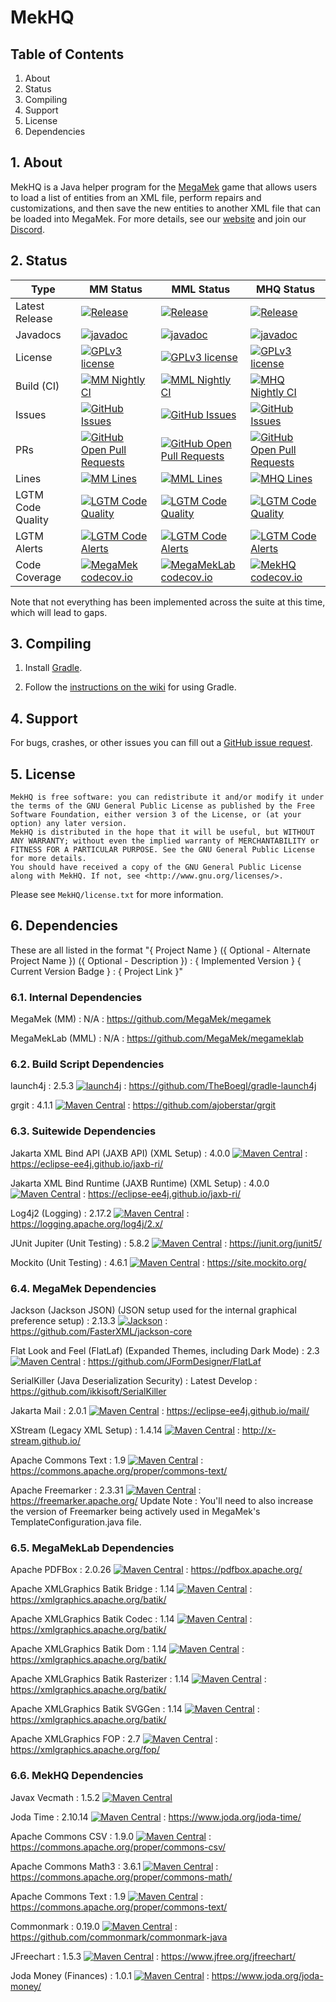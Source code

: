 # MekHQ

## Table of Contents
1. About
2. Status
3. Compiling
4. Support
5. License
6. Dependencies

## 1. About

MekHQ is a Java helper program for the [MegaMek](http://megamek.org)
game that allows users to load a list of entities from an XML file, perform repairs
and customizations, and then save the new entities to another XML file that
can be loaded into MegaMek. For more details, see
our [website](http://megamek.org/) and join our [Discord](https://discord.gg/XM54YH9396).

## 2. Status
| Type | MM Status | MML Status | MHQ Status |
| ---- | --------- | ---------- | ---------- |
| Latest Release | [![Release](https://img.shields.io/github/release/MegaMek/megamek.svg)](https://gitHub.com/MegaMek/megamek/releases/) | [![Release](https://img.shields.io/github/release/MegaMek/megameklab.svg)](https://gitHub.com/MegaMek/megameklab/releases/) | [![Release](https://img.shields.io/github/release/MegaMek/mekhq.svg)](https://gitHub.com/MegaMek/mekhq/releases/) |
| Javadocs | [![javadoc](https://javadoc.io/badge2/org.megamek/megamek/javadoc.svg?color=red)](https://javadoc.io/doc/org.megamek/megamek) | [![javadoc](https://javadoc.io/badge2/org.megamek/megameklab/javadoc.svg?color=red)](https://javadoc.io/doc/org.megamek/megameklab) | [![javadoc](https://javadoc.io/badge2/org.megamek/mekhq/javadoc.svg?color=red)](https://javadoc.io/doc/org.megamek/mekhq) |
| License | [![GPLv3 license](https://img.shields.io/badge/License-GPLv2-blue.svg)](http://www.gnu.org/licenses/old-licenses/gpl-2.0.html) | [![GPLv3 license](https://img.shields.io/badge/License-GPLv2-blue.svg)](http://www.gnu.org/licenses/old-licenses/gpl-2.0.html) | [![GPLv3 license](https://img.shields.io/badge/License-GPLv3-blue.svg)](http://www.gnu.org/licenses/gpl-3.0.html) |
| Build (CI) | [![MM Nightly CI](https://github.com/MegaMek/megamek/workflows/MegaMek%20Nightly%20CI/badge.svg)](https://github.com/MegaMek/megamek/actions/workflows/nightly-ci.yml) | [![MML Nightly CI](https://github.com/MegaMek/megameklab/workflows/MegaMekLab%20Nightly%20CI/badge.svg)](https://github.com/MegaMek/megameklab/actions/workflows/nightly-ci.yml) | [![MHQ Nightly CI](https://github.com/MegaMek/mekhq/workflows/MekHQ%20Nightly%20CI/badge.svg)](https://github.com/MegaMek/mekhq/actions/workflows/nightly-ci.yml) |
| Issues | [![GitHub Issues](https://badgen.net/github/open-issues/MegaMek/megamek)](https://gitHub.com/MegaMek/megamek/issues/) | [![GitHub Issues](https://badgen.net/github/open-issues/MegaMek/megameklab)](https://gitHub.com/MegaMek/megameklab/issues/) | [![GitHub Issues](https://badgen.net/github/open-issues/MegaMek/mekhq)](https://gitHub.com/MegaMek/mekhq/issues/) |
| PRs | [![GitHub Open Pull Requests](https://badgen.net/github/open-prs/MegaMek/megamek)](https://gitHub.com/MegaMek/megamek/pull/) | [![GitHub Open Pull Requests](https://badgen.net/github/open-prs/MegaMek/megameklab)](https://gitHub.com/MegaMek/megameklab/pull/) | [![GitHub Open Pull Requests](https://badgen.net/github/open-prs/MegaMek/mekhq)](https://gitHub.com/MegaMek/mekhq/pull/) |
| Lines | [![MM Lines](https://badgen.net/lgtm/lines/g/MegaMek/megamek/java)](https://gitHub.com/MegaMek/megamek/) | [![MML Lines](https://badgen.net/lgtm/lines/g/MegaMek/megameklab/java)](https://gitHub.com/MegaMek/megameklab/) | [![MHQ Lines](https://badgen.net/lgtm/lines/g/MegaMek/mekhq/java)](https://gitHub.com/MegaMek/mekhq/) |
| LGTM Code Quality | [![LGTM Code Quality](https://img.shields.io/lgtm/grade/java/g/MegaMek/megamek.svg?logo=lgtm&logoWidth=18)](https://lgtm.com/projects/g/MegaMek/megamek/context:java) | [![LGTM Code Quality](https://img.shields.io/lgtm/grade/java/g/MegaMek/megameklab.svg?logo=lgtm&logoWidth=18)](https://lgtm.com/projects/g/MegaMek/megameklab/context:java) | [![LGTM Code Quality](https://img.shields.io/lgtm/grade/java/g/MegaMek/mekhq.svg?logo=lgtm&logoWidth=18)](https://lgtm.com/projects/g/MegaMek/mekhq/context:java) |
| LGTM Alerts | [![LGTM Code Alerts](https://img.shields.io/lgtm/alerts/g/MegaMek/megamek.svg?logo=lgtm&logoWidth=18)](https://lgtm.com/projects/g/MegaMek/megamek/alerts/) | [![LGTM Code Alerts](https://img.shields.io/lgtm/alerts/g/MegaMek/megameklab.svg?logo=lgtm&logoWidth=18)](https://lgtm.com/projects/g/MegaMek/megameklab/alerts/) | [![LGTM Code Alerts](https://img.shields.io/lgtm/alerts/g/MegaMek/mekhq.svg?logo=lgtm&logoWidth=18)](https://lgtm.com/projects/g/MegaMek/mekhq/alerts/) |
| Code Coverage | [![MegaMek codecov.io](https://codecov.io/github/MegaMek/megamek/coverage.svg)](https://codecov.io/github/MegaMek/megamek) | [![MegaMekLab codecov.io](https://codecov.io/github/MegaMek/megameklab/coverage.svg)](https://codecov.io/github/MegaMek/megameklab) | [![MekHQ codecov.io](https://codecov.io/github/MegaMek/mekhq/coverage.svg)](https://codecov.io/github/MegaMek/mekhq) |

Note that not everything has been implemented across the suite at this time, which will lead to gaps.

## 3. Compiling
1) Install [Gradle](https://gradle.org/).

2) Follow the [instructions on the wiki](https://github.com/MegaMek/megamek/wiki/Working-With-Gradle) for using Gradle.


## 4. Support
For bugs, crashes, or other issues you can fill out a [GitHub issue request](https://github.com/MegaMek/mekhq/issues).


## 5. License
```
MekHQ is free software: you can redistribute it and/or modify it under the terms of the GNU General Public License as published by the Free Software Foundation, either version 3 of the License, or (at your option) any later version.
MekHQ is distributed in the hope that it will be useful, but WITHOUT ANY WARRANTY; without even the implied warranty of MERCHANTABILITY or FITNESS FOR A PARTICULAR PURPOSE. See the GNU General Public License for more details.
You should have received a copy of the GNU General Public License along with MekHQ. If not, see <http://www.gnu.org/licenses/>.
```
Please see `MekHQ/license.txt` for more information.


## 6. Dependencies
These are all listed in the format "{ Project Name } ({ Optional - Alternate Project Name }) ({ Optional - Description }) : { Implemented Version } { Current Version Badge } : { Project Link }"

### 6.1. Internal Dependencies
MegaMek (MM) : N/A : https://github.com/MegaMek/megamek

MegaMekLab (MML) : N/A : https://github.com/MegaMek/megameklab

### 6.2. Build Script Dependencies
launch4j : 2.5.3 [ ![launch4j](https://img.shields.io/maven-metadata/v.svg?colorB=007ec6&label=Gradle&metadataUrl=https%3A%2F%2Fplugins.gradle.org%2Fm2%2Fedu%2Fsc%2Fseis%2Flaunch4j%2Fedu.sc.seis.launch4j.gradle.plugin%2Fmaven-metadata.xml)](https://plugins.gradle.org/plugin/edu.sc.seis.launch4j) : https://github.com/TheBoegl/gradle-launch4j

grgit : 4.1.1 [![Maven Central](https://img.shields.io/maven-central/v/org.ajoberstar.grgit/grgit-gradle.svg?label=Maven%20Central)](https://search.maven.org/search?q=g:%22org.ajoberstar.grgit%22%20AND%20a:%22grgit-gradle%22) : https://github.com/ajoberstar/grgit

### 6.3. Suitewide Dependencies
Jakarta XML Bind API (JAXB API) (XML Setup) : 4.0.0 [![Maven Central](https://img.shields.io/maven-central/v/jakarta.xml.bind/jakarta.xml.bind-api.svg?label=Maven%20Central)](https://search.maven.org/search?q=g:%22jakarta.xml.bind%22%20AND%20a:%22jakarta.xml.bind-api%22) : https://eclipse-ee4j.github.io/jaxb-ri/

Jakarta XML Bind Runtime (JAXB Runtime) (XML Setup) : 4.0.0 [![Maven Central](https://img.shields.io/maven-central/v/org.glassfish.jaxb/jaxb-runtime.svg?label=Maven%20Central)](https://search.maven.org/search?q=g:%22org.glassfish.jaxb%22%20AND%20a:%22jaxb-runtime%22) : https://eclipse-ee4j.github.io/jaxb-ri/

Log4j2 (Logging) : 2.17.2 [![Maven Central](https://img.shields.io/maven-central/v/org.apache.logging.log4j/log4j.svg?label=Maven%20Central)](https://search.maven.org/search?q=g:%22org.apache.logging.log4j%22%20AND%20a:%22log4j%22) :  https://logging.apache.org/log4j/2.x/

JUnit Jupiter (Unit Testing) : 5.8.2 [![Maven Central](https://img.shields.io/maven-central/v/org.junit.jupiter/junit-jupiter.svg?label=Maven%20Central)](https://search.maven.org/search?q=g:%22org.junit.jupiter%22%20AND%20a:%22junit-jupiter%22) : https://junit.org/junit5/

Mockito (Unit Testing) : 4.6.1 [![Maven Central](https://img.shields.io/maven-central/v/org.mockito/mockito-core.svg?label=Maven%20Central)](https://search.maven.org/search?q=g:%22org.mockito%22%20AND%20a:%22mockito-core%22) : https://site.mockito.org/

### 6.4. MegaMek Dependencies
Jackson (Jackson JSON) (JSON setup used for the internal graphical preference setup)
: 2.13.3 [![Jackson](https://img.shields.io/maven-central/v/com.fasterxml.jackson.core/jackson-core.svg?label=Maven%20Central)](https://search.maven.org/search?q=g:%22com.fasterxml.jackson.core%22%20AND%20a:%22jackson-core%22) : https://github.com/FasterXML/jackson-core

Flat Look and Feel (FlatLaf) (Expanded Themes, including Dark Mode) : 2.3 [![Maven Central](https://img.shields.io/maven-central/v/com.formdev/flatlaf.svg?label=Maven%20Central)](https://search.maven.org/search?q=g:%22com.formdev%22%20AND%20a:%22flatlaf%22) : https://github.com/JFormDesigner/FlatLaf

SerialKiller (Java Deserialization Security) : Latest Develop : https://github.com/ikkisoft/SerialKiller

Jakarta Mail : 2.0.1 [![Maven Central](https://img.shields.io/maven-central/v/com.sun.mail/jakarta.mail.svg?label=Maven%20Central)](https://search.maven.org/search?q=g:%22com.sun.mail%22%20AND%20a:%22jakarta.mail%22) : https://eclipse-ee4j.github.io/mail/

XStream (Legacy XML Setup) : 1.4.14 [![Maven Central](https://img.shields.io/maven-central/v/com.thoughtworks.xstream/xstream.svg?label=Maven%20Central)](https://search.maven.org/search?q=g:%22com.thoughtworks.xstream%22%20AND%20a:%22xstream%22) : http://x-stream.github.io/

Apache Commons Text : 1.9 [![Maven Central](https://img.shields.io/maven-central/v/org.apache.commons/commons-text.svg?label=Maven%20Central)](https://search.maven.org/search?q=g:%22org.apache.commons%22%20AND%20a:%22commons-text%22) : https://commons.apache.org/proper/commons-text/

Apache Freemarker : 2.3.31 [![Maven Central](https://img.shields.io/maven-central/v/org.freemarker/freemarker.svg?label=Maven%20Central)](https://search.maven.org/search?q=g:%22org.freemarker%22%20AND%20a:%22freemarker%22) : https://freemarker.apache.org/
Update Note : You'll need to also increase the version of Freemarker being actively used in MegaMek's TemplateConfiguration.java file.

### 6.5. MegaMekLab Dependencies
Apache PDFBox : 2.0.26 [![Maven Central](https://img.shields.io/maven-central/v/org.apache.pdfbox/pdfbox.svg?label=Maven%20Central)](https://search.maven.org/search?q=g:%22org.apache.pdfbox%22%20AND%20a:%22pdfbox%22) : https://pdfbox.apache.org/

Apache XMLGraphics Batik Bridge : 1.14 [![Maven Central](https://img.shields.io/maven-central/v/org.apache.xmlgraphics/batik-bridge.svg?label=Maven%20Central)](https://search.maven.org/search?q=g:%22org.apache.xmlgraphics%22%20AND%20a:%22batik-bridge%22) : https://xmlgraphics.apache.org/batik/

Apache XMLGraphics Batik Codec : 1.14 [![Maven Central](https://img.shields.io/maven-central/v/org.apache.xmlgraphics/batik-codec.svg?label=Maven%20Central)](https://search.maven.org/search?q=g:%22org.apache.xmlgraphics%22%20AND%20a:%22batik-codec%22) : https://xmlgraphics.apache.org/batik/

Apache XMLGraphics Batik Dom : 1.14 [![Maven Central](https://img.shields.io/maven-central/v/org.apache.xmlgraphics/batik-dom.svg?label=Maven%20Central)](https://search.maven.org/search?q=g:%22org.apache.xmlgraphics%22%20AND%20a:%22batik-dom%22) : https://xmlgraphics.apache.org/batik/

Apache XMLGraphics Batik Rasterizer : 1.14 [![Maven Central](https://img.shields.io/maven-central/v/org.apache.xmlgraphics/batik-rasterizer.svg?label=Maven%20Central)](https://search.maven.org/search?q=g:%22org.apache.xmlgraphics%22%20AND%20a:%22batik-rasterizer%22) : https://xmlgraphics.apache.org/batik/

Apache XMLGraphics Batik SVGGen : 1.14 [![Maven Central](https://img.shields.io/maven-central/v/org.apache.xmlgraphics/batik-svggen.svg?label=Maven%20Central)](https://search.maven.org/search?q=g:%22org.apache.xmlgraphics%22%20AND%20a:%22batik-svggen%22) : https://xmlgraphics.apache.org/batik/

Apache XMLGraphics FOP : 2.7 [![Maven Central](https://img.shields.io/maven-central/v/org.apache.xmlgraphics/fop.svg?label=Maven%20Central)](https://search.maven.org/search?q=g:%22org.apache.xmlgraphics%22%20AND%20a:%22fop%22) : https://xmlgraphics.apache.org/fop/

### 6.6. MekHQ Dependencies
Javax Vecmath : 1.5.2 [![Maven Central](https://img.shields.io/maven-central/v/javax.vecmath/vecmath.svg?label=Maven%20Central)](https://search.maven.org/search?q=g:%22javax.vecmath%22%20AND%20a:%22vecmath%22)

Joda Time : 2.10.14 [![Maven Central](https://img.shields.io/maven-central/v/joda-time/joda-time.svg?label=Maven%20Central)](https://search.maven.org/search?q=g:%22joda-time%22%20AND%20a:%22joda-time%22) : https://www.joda.org/joda-time/

Apache Commons CSV : 1.9.0 [![Maven Central](https://img.shields.io/maven-central/v/org.apache.commons/commons-csv.svg?label=Maven%20Central)](https://search.maven.org/search?q=g:%22org.apache.commons%22%20AND%20a:%22commons-csv%22) : https://commons.apache.org/proper/commons-csv/

Apache Commons Math3 : 3.6.1 [![Maven Central](https://img.shields.io/maven-central/v/org.apache.commons/commons-math3.svg?label=Maven%20Central)](https://search.maven.org/search?q=g:%22org.apache.commons%22%20AND%20a:%22commons-math3%22) : https://commons.apache.org/proper/commons-math/

Apache Commons Text : 1.9 [![Maven Central](https://img.shields.io/maven-central/v/org.apache.commons/commons-text.svg?label=Maven%20Central)](https://search.maven.org/search?q=g:%22org.apache.commons%22%20AND%20a:%22commons-text%22) : https://commons.apache.org/proper/commons-text/

Commonmark : 0.19.0 [![Maven Central](https://img.shields.io/maven-central/v/org.commonmark/commonmark.svg?label=Maven%20Central)](https://search.maven.org/search?q=g:%22org.commonmark%22%20AND%20a:%22commonmark%22) : https://github.com/commonmark/commonmark-java

JFreechart : 1.5.3 [![Maven Central](https://img.shields.io/maven-central/v/org.jfree/jfreechart.svg?label=Maven%20Central)](https://search.maven.org/search?q=g:%22org.jfree%22%20AND%20a:%22jfreechart%22) : https://www.jfree.org/jfreechart/

Joda Money (Finances) : 1.0.1 [![Maven Central](https://img.shields.io/maven-central/v/org.joda/joda-money.svg?label=Maven%20Central)](https://search.maven.org/search?q=g:%22org.joda%22%20AND%20a:%22joda-money%22) : https://www.joda.org/joda-money/

